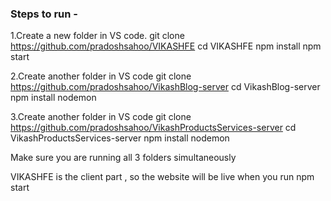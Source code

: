 ### Steps to run - 
1.Create a new folder in VS code.
git clone https://github.com/pradoshsahoo/VIKASHFE
cd VIKASHFE
npm install
npm start

2.Create another folder in VS code
git clone https://github.com/pradoshsahoo/VikashBlog-server
cd VikashBlog-server
npm install
nodemon

3.Create another folder in VS code
git clone https://github.com/pradoshsahoo/VikashProductsServices-server
cd VikashProductsServices-server
npm install
nodemon


Make sure you are running all 3 folders simultaneously

VIKASHFE is the client part , so the website will be live when you run npm start
